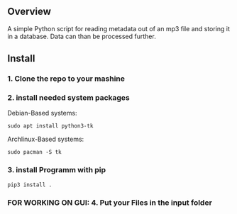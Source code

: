 ## Overview 
A simple Python script for reading metadata out of an mp3 file and storing it in a database. Data can than be processed further. 
## Install 
### 1. Clone the repo to your mashine
### 2. install needed system packages

Debian-Based systems:

```sudo apt install python3-tk```

Archlinux-Based systems:

```sudo pacman -S tk```

### 3. install Programm with pip

```pip3 install .```

### FOR WORKING ON GUI: 4. Put your Files in the input folder
